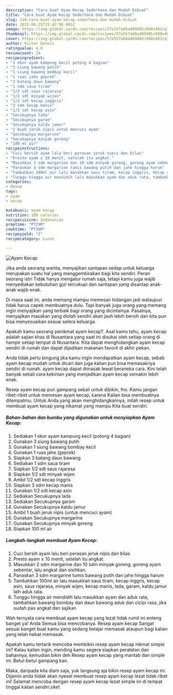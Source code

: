```yaml
---
description: "Cara buat Ayam Kecap Sederhana dan Mudah Dibuat"
title: "Cara buat Ayam Kecap Sederhana dan Mudah Dibuat"
slug: 118-cara-buat-ayam-kecap-sederhana-dan-mudah-dibuat
date: 2021-06-25T15:42:58.981Z
image: https://img-global.cpcdn.com/recipes/57e557a88a489d85/680x482cq70/ayam-kecap-foto-resep-utama.jpg
thumbnail: https://img-global.cpcdn.com/recipes/57e557a88a489d85/680x482cq70/ayam-kecap-foto-resep-utama.jpg
cover: https://img-global.cpcdn.com/recipes/57e557a88a489d85/680x482cq70/ayam-kecap-foto-resep-utama.jpg
author: Victor Dennis
ratingvalue: 4.6
reviewcount: 14
recipeingredient:
- "1 ekor ayam kampung kecil potong 4 bagian"
- "3 siung bawang putih"
- "1 siung bawang bombay kecil"
- "1 ruas jahe geprek"
- "3 batang daun bawang"
- "1 sdm saua tiram"
- "1/2 sdt saus rajarasa"
- "1/2 sdt minyak wijen"
- "1/2 sdt kecap inggris"
- "3 sdm kecap manis"
- "1/2 sdt kecap asin"
- "Secukupnya lada"
- "Secukupnya garam"
- "Secukupnya kaldu jamur"
- "1 buah jeruk nipis untuk mencuci ayam"
- "Secukupnya margarine"
- "Secukupnya minyak goreng"
- "100 ml air"
recipeinstructions:
- "Cuci bersih ayam lalu beri perasan jeruk nipis dan bilas"
- "Presto ayam ± 10 menit, setelah itu angkat."
- "Masukkan 2 sdm margarine dan 10 sdm minyak goreng, goreng ayam sebentar, lalu angkat dan sisihkan."
- "Panaskan 3 sdm margarine tumis bawang putih dan jahe hingga harum"
- "Tambahkan 100ml air lalu masukkan saus tiram, kecap inggris, kecap asin, saus rajarasa, minyak wijen, kecap manis, lada, garam, kaldu jamur lalh aduk rata."
- "Tunggu hingga air mendidih lalu masukkan ayam dan aduk rata, tambahkan bawang bombay dan daun bawang aduk dan cicipi rasa, jika sudah pas angkat dan sajikan"
categories:
- Resep
tags:
- ayam
- kecap

katakunci: ayam kecap 
nutrition: 189 calories
recipecuisine: Indonesian
preptime: "PT29M"
cooktime: "PT36M"
recipeyield: "2"
recipecategory: Lunch

---
```



![Ayam Kecap](https://img-global.cpcdn.com/recipes/57e557a88a489d85/680x482cq70/ayam-kecap-foto-resep-utama.jpg)

Jika anda seorang wanita, menyajikan santapan sedap untuk keluarga merupakan suatu hal yang menggembirakan bagi kita sendiri. Peran seorang istri Tidak hanya mengatur rumah saja, tetapi kamu juga wajib menyediakan kebutuhan gizi tercukupi dan santapan yang disantap anak-anak wajib enak.

Di masa  saat ini, anda memang mampu memesan hidangan jadi walaupun tidak harus capek membuatnya dulu. Tapi banyak juga orang yang memang ingin menyajikan yang terbaik bagi orang yang dicintainya. Pasalnya, menyajikan masakan yang diolah sendiri akan jauh lebih bersih dan kita pun bisa menyesuaikan sesuai selera keluarga. 



Apakah kamu seorang penikmat ayam kecap?. Asal kamu tahu, ayam kecap adalah sajian khas di Nusantara yang saat ini disukai oleh setiap orang di hampir setiap tempat di Nusantara. Kita dapat menghidangkan ayam kecap sendiri di rumah dan dapat dijadikan makanan favorit di akhir pekan.

Anda tidak perlu bingung jika kamu ingin mendapatkan ayam kecap, sebab ayam kecap mudah untuk dicari dan juga kalian pun bisa memasaknya sendiri di rumah. ayam kecap dapat dimasak lewat beraneka cara. Kini telah banyak sekali cara kekinian yang menjadikan ayam kecap semakin lebih enak.

Resep ayam kecap pun gampang sekali untuk dibikin, lho. Kamu jangan ribet-ribet untuk memesan ayam kecap, karena Kalian bisa membuatnya ditempatmu. Untuk Anda yang akan menghidangkannya, inilah resep untuk membuat ayam kecap yang nikamat yang mampu Kita buat sendiri.

<!--inarticleads1-->

##### Bahan-bahan dan bumbu yang digunakan untuk menyiapkan Ayam Kecap:

1. Sediakan 1 ekor ayam kampung kecil (potong 4 bagian)
1. Gunakan 3 siung bawang putih
1. Gunakan 1 siung bawang bombay kecil
1. Gunakan 1 ruas jahe (geprek)
1. Siapkan 3 batang daun bawang
1. Sediakan 1 sdm saua tiram
1. Siapkan 1/2 sdt saus rajarasa
1. Siapkan 1/2 sdt minyak wijen
1. Ambil 1/2 sdt kecap inggris
1. Siapkan 3 sdm kecap manis
1. Gunakan 1/2 sdt kecap asin
1. Sediakan Secukupnya lada
1. Sediakan Secukupnya garam
1. Gunakan Secukupnya kaldu jamur
1. Ambil 1 buah jeruk nipis (untuk mencuci ayam)
1. Gunakan Secukupnya margarine
1. Gunakan Secukupnya minyak goreng
1. Siapkan 100 ml air




<!--inarticleads2-->

##### Langkah-langkah membuat Ayam Kecap:

1. Cuci bersih ayam lalu beri perasan jeruk nipis dan bilas
1. Presto ayam ± 10 menit, setelah itu angkat.
1. Masukkan 2 sdm margarine dan 10 sdm minyak goreng, goreng ayam sebentar, lalu angkat dan sisihkan.
1. Panaskan 3 sdm margarine tumis bawang putih dan jahe hingga harum
1. Tambahkan 100ml air lalu masukkan saus tiram, kecap inggris, kecap asin, saus rajarasa, minyak wijen, kecap manis, lada, garam, kaldu jamur lalh aduk rata.
1. Tunggu hingga air mendidih lalu masukkan ayam dan aduk rata, tambahkan bawang bombay dan daun bawang aduk dan cicipi rasa, jika sudah pas angkat dan sajikan




Wah ternyata cara membuat ayam kecap yang lezat tidak rumit ini enteng banget ya! Anda Semua bisa mencobanya. Resep ayam kecap Sangat sesuai banget buat kamu yang sedang belajar memasak ataupun bagi kalian yang telah hebat memasak.

Apakah kamu tertarik mencoba membikin resep ayam kecap nikmat simple ini? Kalau kalian ingin, mending kamu segera siapkan peralatan dan bahannya, kemudian bikin deh Resep ayam kecap yang mantab dan simple ini. Betul-betul gampang kan. 

Maka, daripada kita diam saja, yuk langsung aja bikin resep ayam kecap ini. Dijamin anda tiidak akan nyesel membuat resep ayam kecap lezat tidak ribet ini! Selamat mencoba dengan resep ayam kecap lezat simple ini di tempat tinggal kalian sendiri,oke!.

